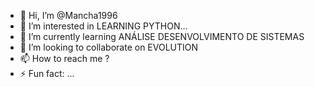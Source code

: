 - 👋 Hi, I’m @Mancha1996
- 👀 I’m interested in LEARNING PYTHON...
- 🌱 I’m currently learning ANÁLISE DESENVOLVIMENTO DE SISTEMAS
- 💞️ I’m looking to collaborate on EVOLUTION
- 📫 How to reach me ?
- ⚡ Fun fact: ...

<!---
Mancha1996/Mancha1996 is a ✨ special ✨ repository because its `README.md` (this file) appears on your GitHub profile.
You can click the Preview link to take a look at your changes.
--->
